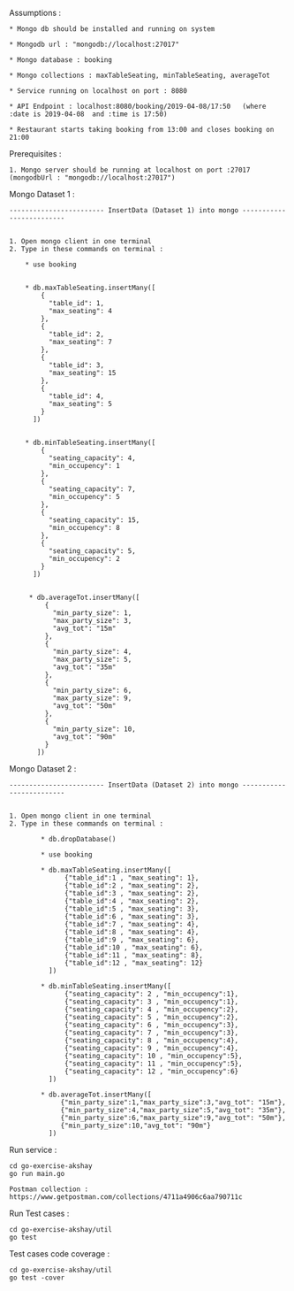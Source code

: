 Assumptions :
    
    * Mongo db should be installed and running on system
        
    * Mongodb url : "mongodb://localhost:27017"  
    
    * Mongo database : booking
        
    * Mongo collections : maxTableSeating, minTableSeating, averageTot

    * Service running on localhost on port : 8080

    * API Endpoint : localhost:8080/booking/2019-04-08/17:50   (where :date is 2019-04-08  and :time is 17:50)

    * Restaurant starts taking booking from 13:00 and closes booking on 21:00
    
    
Prerequisites :

    
    1. Mongo server should be running at localhost on port :27017 (mongodbUrl : "mongodb://localhost:27017")



Mongo Dataset 1 :

    ------------------------ InsertData (Dataset 1) into mongo -------------------------


    1. Open mongo client in one terminal
    2. Type in these commands on terminal :

        * use booking


        * db.maxTableSeating.insertMany([
            {
              "table_id": 1,
              "max_seating": 4
            },
            {
              "table_id": 2,
              "max_seating": 7
            },
            {
              "table_id": 3,
              "max_seating": 15
            },
            {
              "table_id": 4,
              "max_seating": 5
            }
          ])


        * db.minTableSeating.insertMany([
            {
              "seating_capacity": 4,
              "min_occupency": 1
            },
            {
              "seating_capacity": 7,
              "min_occupency": 5
            },
            {
              "seating_capacity": 15,
              "min_occupency": 8
            },
            {
              "seating_capacity": 5,
              "min_occupency": 2
            }
          ])


         * db.averageTot.insertMany([
             {
               "min_party_size": 1,
               "max_party_size": 3,
               "avg_tot": "15m"
             },
             {
               "min_party_size": 4,
               "max_party_size": 5,
               "avg_tot": "35m"
             },
             {
               "min_party_size": 6,
               "max_party_size": 9,
               "avg_tot": "50m"
             },
             {
               "min_party_size": 10,
               "avg_tot": "90m"
             }
           ])
           
           
           
Mongo Dataset 2 :     

    ------------------------ InsertData (Dataset 2) into mongo -------------------------


    1. Open mongo client in one terminal
    2. Type in these commands on terminal :

            * db.dropDatabase()

            * use booking

            * db.maxTableSeating.insertMany([
                  {"table_id":1 , "max_seating": 1},
                  {"table_id":2 , "max_seating": 2},
                  {"table_id":3 , "max_seating": 2},
                  {"table_id":4 , "max_seating": 2},
                  {"table_id":5 , "max_seating": 3},
                  {"table_id":6 , "max_seating": 3},
                  {"table_id":7 , "max_seating": 4},
                  {"table_id":8 , "max_seating": 4},
                  {"table_id":9 , "max_seating": 6},
                  {"table_id":10 , "max_seating": 6},
                  {"table_id":11 , "max_seating": 8},
                  {"table_id":12 , "max_seating": 12}
              ])

            * db.minTableSeating.insertMany([
                  {"seating_capacity": 2 , "min_occupency":1},
                  {"seating_capacity": 3 , "min_occupency":1},
                  {"seating_capacity": 4 , "min_occupency":2},
                  {"seating_capacity": 5 , "min_occupency":2},
                  {"seating_capacity": 6 , "min_occupency":3},
                  {"seating_capacity": 7 , "min_occupency":3},
                  {"seating_capacity": 8 , "min_occupency":4},
                  {"seating_capacity": 9 , "min_occupency":4},
                  {"seating_capacity": 10 , "min_occupency":5},
                  {"seating_capacity": 11 , "min_occupency":5},
                  {"seating_capacity": 12 , "min_occupency":6}
              ])

            * db.averageTot.insertMany([
                 {"min_party_size":1,"max_party_size":3,"avg_tot": "15m"},
                 {"min_party_size":4,"max_party_size":5,"avg_tot": "35m"},
                 {"min_party_size":6,"max_party_size":9,"avg_tot": "50m"},
                 {"min_party_size":10,"avg_tot": "90m"}
              ])


Run service :

    cd go-exercise-akshay
    go run main.go
    
    Postman collection : https://www.getpostman.com/collections/4711a4906c6aa790711c
    
    
Run Test cases :

    cd go-exercise-akshay/util
    go test
    
    
Test cases code coverage :

    cd go-exercise-akshay/util
    go test -cover